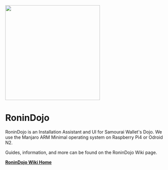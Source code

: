 <img src="https://raw.githubusercontent.com/Crazyk031/Images/master/RoninDojo%20Logo.png" width="300" height="300" />

# RoninDojo
RoninDojo is an Installation Assistant and UI for Samourai Wallet's Dojo. We use the Manjaro ARM Minimal operating system on Raspberry Pi4 or Odroid N2.

Guides, information, and more can be found on the RoninDojo Wiki page.

[**RoninDojo Wiki Home**](https://code.samourai.io/ronindojo/RoninDojo/-/wikis/home)
